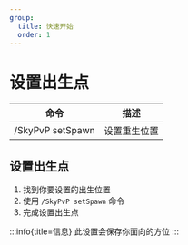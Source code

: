 ```yaml
---
group:
  title: 快速开始
  order: 1
---
```


# 设置出生点

| 命令             | 描述         |
| ---------------- | ------------ |
| /SkyPvP setSpawn | 设置重生位置 |

## 设置出生点

1. 找到你要设置的出生位置
2. 使用 `/SkyPvP setSpawn` 命令
3. 完成设置出生点

:::info{title=信息}
此设置会保存你面向的方位
:::
